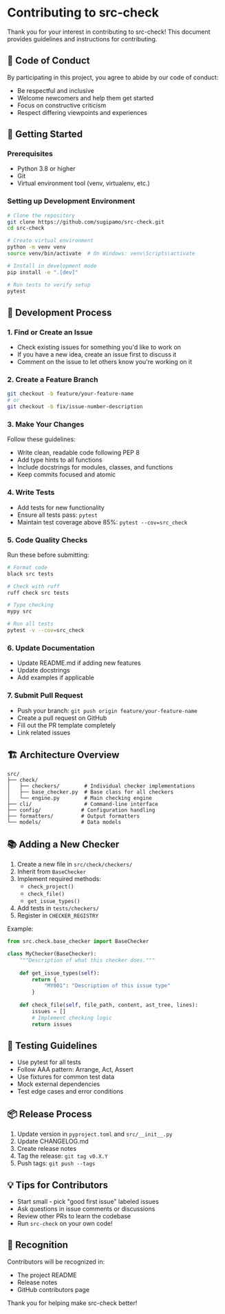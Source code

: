 # Contributing to src-check

Thank you for your interest in contributing to src-check! This document provides guidelines and instructions for contributing.

## 🤝 Code of Conduct

By participating in this project, you agree to abide by our code of conduct:
- Be respectful and inclusive
- Welcome newcomers and help them get started
- Focus on constructive criticism
- Respect differing viewpoints and experiences

## 🚀 Getting Started

### Prerequisites

- Python 3.8 or higher
- Git
- Virtual environment tool (venv, virtualenv, etc.)

### Setting up Development Environment

```bash
# Clone the repository
git clone https://github.com/sugipamo/src-check.git
cd src-check

# Create virtual environment
python -m venv venv
source venv/bin/activate  # On Windows: venv\Scripts\activate

# Install in development mode
pip install -e ".[dev]"

# Run tests to verify setup
pytest
```

## 📝 Development Process

### 1. Find or Create an Issue

- Check existing issues for something you'd like to work on
- If you have a new idea, create an issue first to discuss it
- Comment on the issue to let others know you're working on it

### 2. Create a Feature Branch

```bash
git checkout -b feature/your-feature-name
# or
git checkout -b fix/issue-number-description
```

### 3. Make Your Changes

Follow these guidelines:
- Write clean, readable code following PEP 8
- Add type hints to all functions
- Include docstrings for modules, classes, and functions
- Keep commits focused and atomic

### 4. Write Tests

- Add tests for new functionality
- Ensure all tests pass: `pytest`
- Maintain test coverage above 85%: `pytest --cov=src_check`

### 5. Code Quality Checks

Run these before submitting:

```bash
# Format code
black src tests

# Check with ruff
ruff check src tests

# Type checking
mypy src

# Run all tests
pytest -v --cov=src_check
```

### 6. Update Documentation

- Update README.md if adding new features
- Update docstrings
- Add examples if applicable

### 7. Submit Pull Request

- Push your branch: `git push origin feature/your-feature-name`
- Create a pull request on GitHub
- Fill out the PR template completely
- Link related issues

## 🏗️ Architecture Overview

```
src/
├── check/
│   ├── checkers/        # Individual checker implementations
│   ├── base_checker.py  # Base class for all checkers
│   └── engine.py        # Main checking engine
├── cli/                 # Command-line interface
├── config/             # Configuration handling
├── formatters/         # Output formatters
└── models/             # Data models
```

## 📚 Adding a New Checker

1. Create a new file in `src/check/checkers/`
2. Inherit from `BaseChecker`
3. Implement required methods:
   - `check_project()`
   - `check_file()`
   - `get_issue_types()`
4. Add tests in `tests/checkers/`
5. Register in `CHECKER_REGISTRY`

Example:

```python
from src.check.base_checker import BaseChecker

class MyChecker(BaseChecker):
    """Description of what this checker does."""
    
    def get_issue_types(self):
        return {
            "MY001": "Description of this issue type"
        }
    
    def check_file(self, file_path, content, ast_tree, lines):
        issues = []
        # Implement checking logic
        return issues
```

## 🧪 Testing Guidelines

- Use pytest for all tests
- Follow AAA pattern: Arrange, Act, Assert
- Use fixtures for common test data
- Mock external dependencies
- Test edge cases and error conditions

## 📦 Release Process

1. Update version in `pyproject.toml` and `src/__init__.py`
2. Update CHANGELOG.md
3. Create release notes
4. Tag the release: `git tag v0.X.Y`
5. Push tags: `git push --tags`

## 💡 Tips for Contributors

- Start small - pick "good first issue" labeled issues
- Ask questions in issue comments or discussions
- Review other PRs to learn the codebase
- Run `src-check` on your own code!

## 🙏 Recognition

Contributors will be recognized in:
- The project README
- Release notes
- GitHub contributors page

Thank you for helping make src-check better!